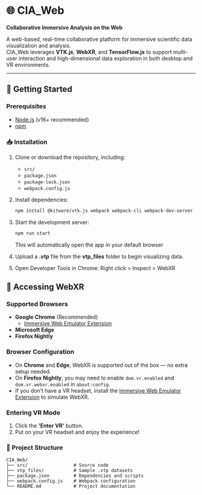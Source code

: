 # 🌐 CIA_Web

**Collaborative Immersive Analysis on the Web**

A web-based, real-time collaborative platform for immersive scientific data visualization and analysis.  
CIA_Web leverages **VTK.js**, **WebXR**, and **TensorFlow.js** to support multi-user interaction and high-dimensional data exploration in both desktop and VR environments.

---

## 🚀 Getting Started

### Prerequisites
- [Node.js](https://nodejs.org/) (v16+ recommended)
- [npm](https://www.npmjs.com/)

### 📥 Installation

1. Clone or download the repository, including:
   - `src/`
   - `package.json`
   - `package-lock.json`
   - `webpack.config.js`

2. Install dependencies:
   ```bash
   npm install @kitware/vtk.js webpack webpack-cli webpack-dev-server html-webpack-plugin
   ```
   
3. Start the development server:
   ```bash
   npm run start
   ```
   This will automatically open the app in your default browser
   
4. Upload a **.vtp** file from the **vtp_files** folder to begin visualizing data.

5. Open Developer Tools in Chrome: Right click > Inspect > WebXR

## 🥽 Accessing WebXR

### Supported Browsers
- **Google Chrome** (Recommended)  
  - [Immersive Web Emulator Extension](https://chromewebstore.google.com/detail/immersive-web-emulator/cgffilbpcibhmcfbgggfhfolhkfbhmik)
- **Microsoft Edge**
- **Firefox Nightly**


### Browser Configuration

- On **Chrome** and **Edge**, WebXR is supported out of the box — no extra setup needed.  
- On **Firefox Nightly**, you may need to enable `dom.vr.enabled` and `dom.vr.webxr.enabled` in `about:config`.  
- If you don’t have a VR headset, install the [Immersive Web Emulator Extension](https://chromewebstore.google.com/detail/immersive-web-emulator/cgffilbpcibhmcfbgggfhfolhkfbhmik) to simulate WebXR.


### Entering VR Mode
1. Click the **'Enter VR'** button.
2. Put on your VR headset and enjoy the experience!

### 📂 Project Structure

```
CIA_Web/
├── src/                 # Source code
├── vtp_files/           # Sample .vtp datasets
├── package.json         # Dependencies and scripts
├── webpack.config.js    # Webpack configuration
└── README.md            # Project documentation
```


